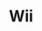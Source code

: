 ---
title: Wii
company: nintendo
logo: '<path d="M86.564321,6.83121951 C86.564321,3.06125436 89.735331,1.77635684e-14 93.638885,1.77635684e-14 C97.696725,1.77635684e-14 100.88216,3.0010453 100.882787,6.83121951 C100.882787,10.6607666 97.696725,13.6549129 93.638885,13.6549129 C89.735331,13.6549129 86.564321,10.5980488 86.564321,6.83121951 Z M87.738397,20.4942857 L99.816585,20.4942857 L99.816585,59.573101 L87.738397,59.573101 L87.738397,20.4942857 Z M111.117073,6.83121951 C111.117073,3.06125436 114.294355,1.77635684e-14 118.196028,1.77635684e-14 C122.255749,1.77635684e-14 125.43554,3.0010453 125.43554,6.83121951 C125.43554,10.6607666 122.255749,13.6549129 118.196028,13.6549129 C114.294355,13.6549129 111.117073,10.5980488 111.117073,6.83121951 Z M112.287387,20.4942857 L124.368711,20.4942857 L124.368711,59.573101 L112.287387,59.573101 L112.287387,20.4942857 Z M68.531707,3.28641115 L81.292265,3.28641115 C81.292265,3.28641115 69.044111,47.5902439 67.382091,52.7199303 C66.077561,56.7250871 63.013171,59.9995819 58.4586063,59.9995819 C53.2567944,59.9995819 50.8233449,56.205784 49.6969338,52.7199303 C48.5849477,49.2554007 40.651777,19.9944251 40.651777,19.9944251 C40.651777,19.9944251 32.7179791,49.2554007 31.6028571,52.7199303 C30.476446,56.205784 28.0429965,59.9995819 22.8399303,59.9995819 C18.2885017,59.9995819 15.2184669,56.7250871 13.9227178,52.7199303 C12.2563066,47.5902439 0,3.28641115 0,3.28641115 L12.7611847,3.28641115 L23.3598606,44.8099652 C23.3598606,44.8099652 31.4592334,13.6417422 32.7719164,9.22076655 C34.0889895,4.79226481 36.804669,2.85240418 40.651777,2.85240418 C44.4963763,2.85240418 47.2082927,4.79226481 48.5253659,9.22076655 C49.842439,13.6417422 57.9405575,44.8099652 57.9405575,44.8099652 L68.531707,3.28641115 Z" />'
disc: true
cartridge: false
color: gray-500
order: 10
---